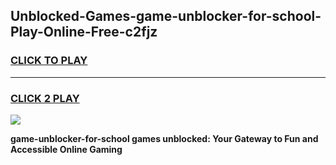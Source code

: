 
## Unblocked-Games-game-unblocker-for-school-Play-Online-Free-c2fjz
<h3>
<a href="https://premium76.site?title=game-unblocker-for-school&ref=26A">CLICK TO PLAY</a></h3>
<hr>

<h3>
<a href="https://premium76.site?title=game-unblocker-for-school&ref=26A">CLICK 2 PLAY</a>
  
</h3>

<a href="https://premium76.site?title=game-unblocker-for-school&ref=26A"><img src="https://clearcache.store/games.png"></a>


**game-unblocker-for-school games unblocked: Your Gateway to Fun and Accessible Online Gaming**
